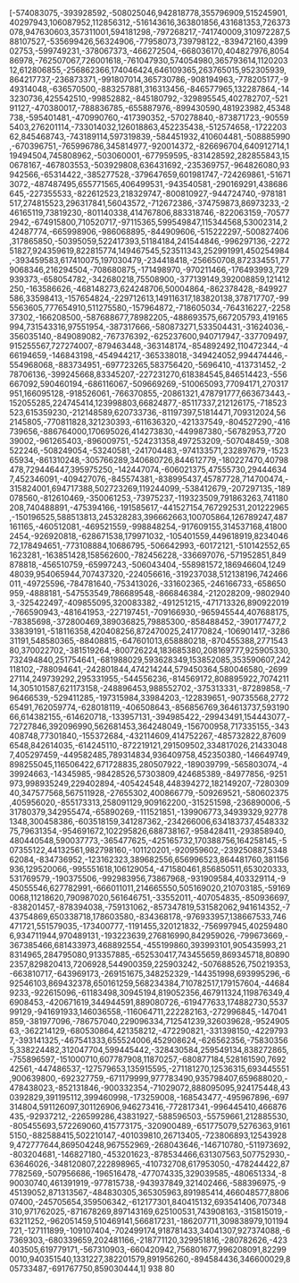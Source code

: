 [-574083075,-393928592,-508025046,942818778,355796909,515245901,40297943,106087952,112856312,-516143616,363801856,431681353,726373078,947630603,357311001,594181298,-797268217,-741740009,310972287,588107527,-535699426,56324906,-77958073,739798122,-839472160,439902753,-599749231,-378067373,-466272504,-668036170,404827976,805486978,-762507067,726001618,-761047930,574054980,365793614,112020312,612806855,-256862366,174046424,646109365,263765015,952305939,864217737,-236873371,-991807014,365730786,-908194963,-778205177,-949314048,-636570500,-883257881,316313456,-846577965,132287864,-143230736,425542510,-99852882,-845180792,-329895545,402782707,-52191127,-470380017,-788836785,-655887976,-899430590,481923982,45348738,-595401481,-470990760,-417390352,-570278840,-873871723,-905595403,276201114,-733014032,126018863,452235438,-512574658,-172220362,845468743,-743189114,597319839,-584451932,410604481,-508885990,-670396751,-765996786,345814977,-920014372,-826696704,640912714,119494504,745808962,-503060001,-677959595,-831428592,282855843,150678167,-467803553,-503929808,636431692,-235369757,-964826080,93942566,-65314422,-385277528,-379647659,601981747,-724269861,-516713072,-487487495,655771565,406499531,-943540581,-290169291,438686645,-227355533,-822612523,218329747,-800810927,-944724740,-978181517,274815523,296317841,56043572,-712672386,-374759873,86973233,-246165119,73819230,-801140338,414767806,883318746,-822063159,-705772942,-674915800,710520717,-97115365,599549847,115344568,53002314,242487774,-665998906,-986068895,-844909606,-515222297,-500827406,317865850,-50395059,522417393,51184184,241544846,-996297136,-227251827,924359619,822815774,149467545,523511343,252991991,450254984,-393459583,617410075,197030479,-234418418,-256650708,872334551,779068346,216294504,-708680875,-171498970,-970211466,-176493993,729939373,-658054782,-342680218,75508900,-377139149,392008859,121412250,-163586626,-468148273,624248706,50004864,-862378428,-849927586,33598413,-157654824,-229712613,149116317,183820138,378717707,-995563605,777654910,511275580,-157964872,-718605034,-764316227,-225837302,-166208500,-587688677,78982205,-488693575,667205793,419165994,731543316,97551954,-387317666,-580873271,533504431,-31624036,-356035140,-849089082,-767376392,-625237600,940717947,-337709497,915255567,727274007,-879463448,-363148174,-854892492,110472344,-466194659,-146843198,-454944217,-365338018,-349424052,994474446,-554968068,-883734951,-697723265,583756420,-5696410,-413731452,-278706136,-399245668,83345207,-227231270,618384545,846514423,-556667092,590460194,-686116067,-509669269,-510065093,77094171,270317951,166095128,-918526061,-766370855,-20861321,478791777,663673443,-152055285,224745414,123998803,66824877,-85117337,212126175,-718523523,615359230,-212148589,620733736,-81197397,51814471,709312024,562145805,-770811828,321230393,-611636320,-421337549,-804527290,-416739656,-886764000,170695026,414273830,-449987380,-56782953,772039002,-961265403,-896009751,-524231358,497253209,-507048459,-308522246,-508249054,-53240581,-241704483,-974133571,232897679,-152365934,-861310248,-305766289,340680726,844612779,-180227470,40798478,729446447,395975250,-142447074,-606021375,47555730,294446347,452346091,-409427076,-845574381,-838995437,45787728,714700474,-315824001,694717388,502723269,119244099,-538412679,-207297135,-189078560,-812610469,-350061253,-73975237,-119323509,791863263,741180208,740488891,-475394166,-191585617,-441527154,767292531,201222965,-150196525,588513813,245328283,396662663,100705864,126789247,487161165,-460512081,-469521559,-998848254,-917609155,314537168,418002454,-926920818,-628671538,179971032,-105401559,449618919,823404672,178494651,-773108884,10686795,-506642993,-60172121,-510142552,651623281,-163851428,158562600,-782456228,-336697076,-571952851,849878818,-456510759,-65997243,-506043404,-558981572,186946604,124948039,954065944,707437320,-224056616,-319237038,512138196,742466011,-49725596,-784781640,-753413026,-331602365,-246166733,-658650959,-4888181,-547553549,786689548,-866846384,-212028209,-98029403,-325422497,-409855095,320083382,-491251215,-471713326,890922019,-766590943,-481641953,-227197451,-709166930,-965945544,407688175,-78385698,-372800469,389036825,79885300,-858488452,-390177477,233839191,-518116358,420408256,872470025,241770824,-106901417,-328631191,548580365,-88408815,-647601013,658880218,-870455388,277154380,370022702,-381519264,-800726224,183685380,208169777,925905330,732494840,251754641,-681988029,593628349,153852085,353590607,242118102,-788094641,-242801844,474214244,579450364,580046580,-269927114,249739292,295331955,-544556236,-814569172,808895922,707421114,305101587,621173158,-248896453,988552702,-375313331,-87289858,-796466539,-529411285,-197315984,33984203,-122839651,-90735568,277265491,762059774,-628018119,-406508643,-856856769,364613737,59319066,614382155,-614620718,-133957131,-394985422,-29943491,154443077,-72727846,392096990,562681453,364248049,-156700958,717335155,-343408748,77301840,-155372684,-432114609,414752267,-485732822,876096548,842614035,-614245110,-872219121,291509502,334817026,214330487,405297459,-449582485,789314834,936409758,452350380,-146649749,898255045,116506422,671728835,280507922,-189039799,-565803074,-439924663,-14345985,-98428526,57303809,424685389,-84977856,-9251973,998935249,229402894,-405424548,448394272,182149207,-728030940,347577568,567511928,-27655302,400866779,-509269521,-580602375,405956020,-855173313,258091129,909162200,-315251598,-236890006,-531780379,342955474,-65890269,-111521851,-139906773,34939329,927781348,300458386,-603518159,341287362,-234266006,634183737,454833275,79631354,-954691672,102295826,688738167,-958428411,-293858940,480440548,590037773,-365477625,-425165732,170388756,164258145,-507355122,44132561,982798160,-101120201,-920959602,-239250887,534862084,-834736952,-123162323,389682556,656996523,864481760,381156936,129520066,-995551618,106129054,-471580461,856850511,653020333,531769579,-190375506,-992983956,73867968,-931909584,403329114,-945055546,627782991,-666011011,214665550,505169020,210703185,-591690068,11218620,790987020,561646751,-33552011,-407054835,-850936697,-838201457,-878394038,-759131062,-857347819,531582062,941614352,-743754869,650338718,178603580,-834368178,-976933957,138667533,746471721,551579035,-173400777,-1191455,320121832,-756997945,402594806,934711944,970489131,-193223639,276816990,842959026,-799673669,-367385466,681433973,468892554,-455199860,393993101,905435993,218314965,284795080,913357885,-652530417,743455659,869345718,808902357,829820413,7206928,544900359,225903242,-507688526,750219353,-663810717,-643969173,-269151675,348252329,-144351998,693995296,-692546103,869432378,650161259,568234384,710782517,179157604,-446849233,-922615096,-61183498,30945194,819052356,467911324,119876349,46908453,-420671619,344944591,889080726,-619477633,174882730,553799129,-941691933,146036558,-116064711,222282163,-272996845,-147041859,-381977096,-786757040,229096334,712541239,326039628,-952490563,-362214129,-680530864,421358212,-472290821,-331398150,-42297937,-393141325,-467541333,655524006,452908624,-626562356,-758303565,338224482,312047704,599445442,-328430584,259549134,838272865,-755896597,-151000710,607787908,11870257,-680877184,528161590,769242561,-447486537,-127579653,135915595,-271181270,12536315,693445551,900639800,-692327759,-671179999,977783490,935798407,659688020,-478438023,-852131846,-900332354,-71029072,888095095,924175448,430392829,391195112,399460998,-173259008,-168543477,-495967896,-697314804,591126097,301126906,946273416,-772817341,-996445410,466876435,-92937212,-226599286,43831927,-588596503,-55759661,212885530,-805455693,572269060,415773175,-320900489,-651775079,5276363,91615150,-882588415,502210147,-401039810,26713405,-723806893,125439289,472777644,869504248,967552969,-268043646,-146710780,-511973692,-803204681,-146827180,-453201623,-878534466,631307563,507752930,-63646026,-348120807,222898965,-410732708,617953050,-478244422,877782569,-507956686,-196516478,-477074335,329039585,-480651334,-890030740,461391919,-977815738,-943937849,321402466,-588396975,-945139052,871313567,-484830305,365305963,891985414,466048577,880607400,-245705654,359506342,-612177301,840415132,693541406,707348310,971762025,-871678269,897143169,625100531,743908163,-315815019,-63211252,-962051459,510469141,566817231,-186207711,309838979,101194721,-127111899,-109107404,-702499174,918781433,34041307,927374088,-67369303,-680339659,202481166,-218771120,329951816,-280782626,-423403505,619779171,-567310903,-660420942,756801677,996208091,822990010,940351540,1331227,382201579,891956260,-894584436,346600029,805733487,-691767750,859030444,1]
938
80